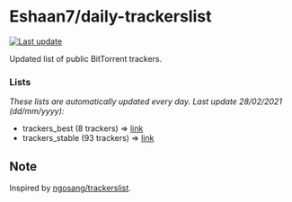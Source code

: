 
# Eshaan7/daily-trackerslist 

[![Last update](https://img.shields.io/badge/Last%20update-28/02/2021-blue.svg)](#)

Updated list of public BitTorrent trackers.

### Lists
*These lists are automatically updated every day. Last update 28/02/2021 (_dd/mm/yyyy_):*

* trackers_best (8 trackers) => [link](https://raw.githubusercontent.com/eshaan7/daily-trackerslist/master/trackers_best.txt)
* trackers_stable (93 trackers) => [link](https://raw.githubusercontent.com/eshaan7/daily-trackerslist/master/trackers_stable.txt)

## Note

Inspired by [ngosang/trackerslist](https://github.com/ngosang/trackerslist).
